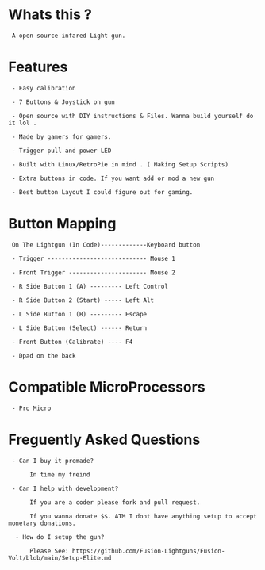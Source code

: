 # Whats this ? 

     A open source infared Light gun.  
     
     
# Features

     - Easy calibration 
     
     - 7 Buttons & Joystick on gun
          
     - Open source with DIY instructions & Files. Wanna build yourself do it lol .
     
     - Made by gamers for gamers.
      
     - Trigger pull and power LED
          
     - Built with Linux/RetroPie in mind . ( Making Setup Scripts)
     
     - Extra buttons in code. If you want add or mod a new gun
     
     - Best button Layout I could figure out for gaming.


# Button Mapping

     On The Lightgun (In Code)-------------Keyboard button
     
     - Trigger ---------------------------- Mouse 1
     
     - Front Trigger ---------------------- Mouse 2

     - R Side Button 1 (A) --------- Left Control
     
     - R Side Button 2 (Start) ----- Left Alt
     
     - L Side Button 1 (B) --------- Escape
          
     - L Side Button (Select) ------ Return
     
     - Front Button (Calibrate) ---- F4
    
     - Dpad on the back
     
# Compatible MicroProcessors

     - Pro Micro

     
# Freguently Asked Questions

     - Can I buy it premade?
     
          In time my freind
          
     - Can I help with development?
     
          If you are a coder please fork and pull request. 
          
          If you wanna donate $$. ATM I dont have anything setup to accept monetary donations.
          
      - How do I setup the gun?
      
          Please See: https://github.com/Fusion-Lightguns/Fusion-Volt/blob/main/Setup-Elite.md
